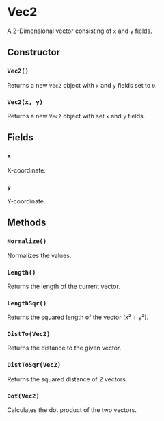 # Vec2

A 2-Dimensional vector consisting of `x` and `y` fields.

## Constructor

### `Vec2()`

Returns a new `Vec2` object with `x` and `y` fields set to `0`.

### `Vec2(x, y)`

Returns a new `Vec2` object with set `x` and `y` fields.

## Fields

### `x`

X-coordinate.

### `y`

Y-coordinate.

## Methods

### `Normalize()`

Normalizes the values.

### `Length()`

Returns the length of the current vector.

### `LengthSqr()`

Returns the squared length of the vector (x² + y²).

### `DistTo(Vec2)`

Returns the distance to the given vector.

### `DistToSqr(Vec2)`

Returns the squared distance of 2 vectors.

### `Dot(Vec2)`

Calculates the dot product of the two vectors.
